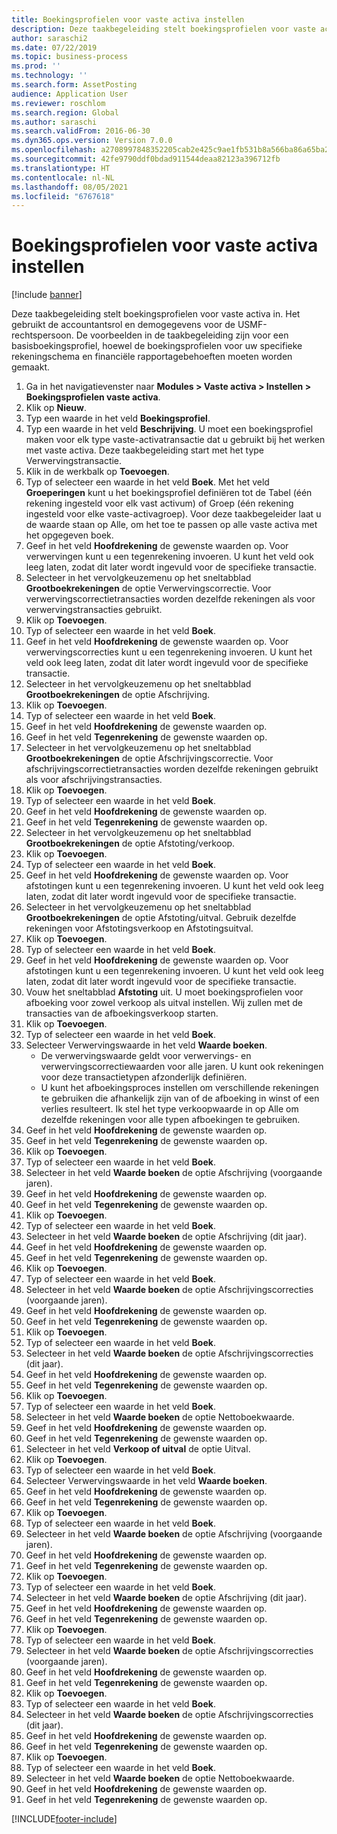 ```yaml
---
title: Boekingsprofielen voor vaste activa instellen
description: Deze taakbegeleiding stelt boekingsprofielen voor vaste activa in.
author: saraschi2
ms.date: 07/22/2019
ms.topic: business-process
ms.prod: ''
ms.technology: ''
ms.search.form: AssetPosting
audience: Application User
ms.reviewer: roschlom
ms.search.region: Global
ms.author: saraschi
ms.search.validFrom: 2016-06-30
ms.dyn365.ops.version: Version 7.0.0
ms.openlocfilehash: a2708997848352205cab2e425c9ae1fb531b8a566ba86a65ba2cbeb7e0b5c2b8
ms.sourcegitcommit: 42fe9790ddf0bdad911544deaa82123a396712fb
ms.translationtype: HT
ms.contentlocale: nl-NL
ms.lasthandoff: 08/05/2021
ms.locfileid: "6767618"
---
```

# <a name="set-up-fixed-asset-posting-profiles"></a>Boekingsprofielen voor vaste activa instellen

[!include [banner](../../includes/banner.md)]

Deze taakbegeleiding stelt boekingsprofielen voor vaste activa in.  Het gebruikt de accountantsrol en demogegevens voor de USMF-rechtspersoon.  De voorbeelden in de taakbegeleiding zijn voor een basisboekingsprofiel, hoewel de boekingsprofielen voor uw specifieke rekeningschema en financiële rapportagebehoeften moeten worden gemaakt.

1. Ga in het navigatievenster naar **Modules > Vaste activa > Instellen > Boekingsprofielen vaste activa**.
2. Klik op **Nieuw**.
3. Typ een waarde in het veld **Boekingsprofiel**.
4. Typ een waarde in het veld **Beschrijving**. U moet een boekingsprofiel maken voor elk type vaste-activatransactie dat u gebruikt bij het werken met vaste activa. Deze taakbegeleiding start met het type Verwervingstransactie.  
5. Klik in de werkbalk op **Toevoegen**.
6. Typ of selecteer een waarde in het veld **Boek**. Met het veld **Groeperingen** kunt u het boekingsprofiel definiëren tot de Tabel (één rekening ingesteld voor elk vast activum) of Groep (één rekening ingesteld voor elke vaste-activagroep). Voor deze taakbegeleider laat u de waarde staan op Alle, om het toe te passen op alle vaste activa met het opgegeven boek.  
7. Geef in het veld **Hoofdrekening** de gewenste waarden op. Voor verwervingen kunt u een tegenrekening invoeren. U kunt het veld ook leeg laten, zodat dit later wordt ingevuld voor de specifieke transactie.    
8. Selecteer in het vervolgkeuzemenu op het sneltabblad **Grootboekrekeningen** de optie Verwervingscorrectie. Voor verwervingscorrectietransacties worden dezelfde rekeningen als voor verwervingstransacties gebruikt.  
9. Klik op **Toevoegen**.
10. Typ of selecteer een waarde in het veld **Boek**.
11. Geef in het veld **Hoofdrekening** de gewenste waarden op. Voor verwervingscorrecties kunt u een tegenrekening invoeren. U kunt het veld ook leeg laten, zodat dit later wordt ingevuld voor de specifieke transactie.    
12. Selecteer in het vervolgkeuzemenu op het sneltabblad **Grootboekrekeningen** de optie Afschrijving.
13. Klik op **Toevoegen**.
14. Typ of selecteer een waarde in het veld **Boek**.
15. Geef in het veld **Hoofdrekening** de gewenste waarden op.
16. Geef in het veld **Tegenrekening** de gewenste waarden op.
17. Selecteer in het vervolgkeuzemenu op het sneltabblad **Grootboekrekeningen** de optie Afschrijvingscorrectie. Voor afschrijvingscorrectietransacties worden dezelfde rekeningen gebruikt als voor afschrijvingstransacties.  
18. Klik op **Toevoegen**.
19. Typ of selecteer een waarde in het veld **Boek**.
20. Geef in het veld **Hoofdrekening** de gewenste waarden op.
21. Geef in het veld **Tegenrekening** de gewenste waarden op.
22. Selecteer in het vervolgkeuzemenu op het sneltabblad **Grootboekrekeningen** de optie Afstoting/verkoop.
23. Klik op **Toevoegen**.
24. Typ of selecteer een waarde in het veld **Boek**.
25. Geef in het veld **Hoofdrekening** de gewenste waarden op. Voor afstotingen kunt u een tegenrekening invoeren. U kunt het veld ook leeg laten, zodat dit later wordt ingevuld voor de specifieke transactie.  
26. Selecteer in het vervolgkeuzemenu op het sneltabblad **Grootboekrekeningen** de optie Afstoting/uitval. Gebruik dezelfde rekeningen voor Afstotingsverkoop en Afstotingsuitval.  
27. Klik op **Toevoegen**.
28. Typ of selecteer een waarde in het veld **Boek**.
29. Geef in het veld **Hoofdrekening** de gewenste waarden op. Voor afstotingen kunt u een tegenrekening invoeren. U kunt het veld ook leeg laten, zodat dit later wordt ingevuld voor de specifieke transactie.  
30. Vouw het sneltabblad **Afstoting** uit. U moet boekingsprofielen voor afboeking voor zowel verkoop als uitval instellen.  Wij zullen met de transacties van de afboekingsverkoop starten.  
31. Klik op **Toevoegen**.
32. Typ of selecteer een waarde in het veld **Boek**.
33. Selecteer Verwervingswaarde in het veld **Waarde boeken**.
    * De verwervingswaarde geldt voor verwervings- en verwervingscorrectiewaarden voor alle jaren. U kunt ook rekeningen voor deze transactietypen afzonderlijk definiëren.  
    * U kunt het afboekingsproces instellen om verschillende rekeningen te gebruiken die afhankelijk zijn van of de afboeking in winst of een verlies resulteert. Ik stel het type verkoopwaarde in op Alle om dezelfde rekeningen voor alle typen afboekingen te gebruiken.  
34. Geef in het veld **Hoofdrekening** de gewenste waarden op.
35. Geef in het veld **Tegenrekening** de gewenste waarden op.
36. Klik op **Toevoegen**.
37. Typ of selecteer een waarde in het veld **Boek**.
38. Selecteer in het veld **Waarde boeken** de optie Afschrijving (voorgaande jaren).  
38. Geef in het veld **Hoofdrekening** de gewenste waarden op.
39. Geef in het veld **Tegenrekening** de gewenste waarden op.
40. Klik op **Toevoegen**.
41. Typ of selecteer een waarde in het veld **Boek**.
42. Selecteer in het veld **Waarde boeken** de optie Afschrijving (dit jaar).
43. Geef in het veld **Hoofdrekening** de gewenste waarden op.
44. Geef in het veld **Tegenrekening** de gewenste waarden op.
45. Klik op **Toevoegen**.
46. Typ of selecteer een waarde in het veld **Boek**.
47. Selecteer in het veld **Waarde boeken** de optie Afschrijvingscorrecties (voorgaande jaren).
48. Geef in het veld **Hoofdrekening** de gewenste waarden op.
49. Geef in het veld **Tegenrekening** de gewenste waarden op.
50. Klik op **Toevoegen**.
51. Typ of selecteer een waarde in het veld **Boek**.
52. Selecteer in het veld **Waarde boeken** de optie Afschrijvingscorrecties (dit jaar).
53. Geef in het veld **Hoofdrekening** de gewenste waarden op.
54. Geef in het veld **Tegenrekening** de gewenste waarden op.
55. Klik op **Toevoegen**.
56. Typ of selecteer een waarde in het veld **Boek**.
57. Selecteer in het veld **Waarde boeken** de optie Nettoboekwaarde.
58. Geef in het veld **Hoofdrekening** de gewenste waarden op.
59. Geef in het veld **Tegenrekening** de gewenste waarden op.
60. Selecteer in het veld **Verkoop of uitval** de optie Uitval.
61. Klik op **Toevoegen**.
62. Typ of selecteer een waarde in het veld **Boek**.
63. Selecteer Verwervingswaarde in het veld **Waarde boeken**.
64. Geef in het veld **Hoofdrekening** de gewenste waarden op.
65. Geef in het veld **Tegenrekening** de gewenste waarden op.
66. Klik op **Toevoegen**.
67. Typ of selecteer een waarde in het veld **Boek**.
67. Selecteer in het veld **Waarde boeken** de optie Afschrijving (voorgaande jaren).  
68. Geef in het veld **Hoofdrekening** de gewenste waarden op.
69. Geef in het veld **Tegenrekening** de gewenste waarden op.
70. Klik op **Toevoegen**.
71. Typ of selecteer een waarde in het veld **Boek**.
72. Selecteer in het veld **Waarde boeken** de optie Afschrijving (dit jaar).
73. Geef in het veld **Hoofdrekening** de gewenste waarden op.
74. Geef in het veld **Tegenrekening** de gewenste waarden op.
75. Klik op **Toevoegen**.
76. Typ of selecteer een waarde in het veld **Boek**.
77. Selecteer in het veld **Waarde boeken** de optie Afschrijvingscorrecties (voorgaande jaren).
78. Geef in het veld **Hoofdrekening** de gewenste waarden op.
79. Geef in het veld **Tegenrekening** de gewenste waarden op.
80. Klik op **Toevoegen**.
81. Typ of selecteer een waarde in het veld **Boek**.
82. Selecteer in het veld **Waarde boeken** de optie Afschrijvingscorrecties (dit jaar).
83. Geef in het veld **Hoofdrekening** de gewenste waarden op.
84. Geef in het veld **Tegenrekening** de gewenste waarden op.
85. Klik op **Toevoegen**.
86. Typ of selecteer een waarde in het veld **Boek**.
87. Selecteer in het veld **Waarde boeken** de optie Nettoboekwaarde.
88. Geef in het veld **Hoofdrekening** de gewenste waarden op.
89. Geef in het veld **Tegenrekening** de gewenste waarden op.



[!INCLUDE[footer-include](../../../includes/footer-banner.md)]